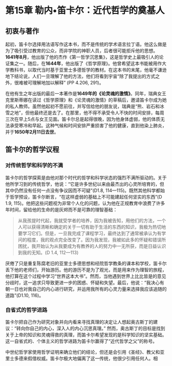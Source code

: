 # 第15章 勒内•笛卡尔：近代哲学的奠基人

## 初衷与著作

起初，笛卡尔选择用法语写作这本书，而不是传统的学术语言拉丁语。他这么做是为了吸引受过教育的公众，而非学院的神职人员，后者很可能拒斥他的思想。**1641年8月**，他出版了他的杰作《第一哲学沉思集》，这是哲学史上最吸引人的论证集之一。随后，在**1644年**，他出版了《哲学原理》。他曾希望这本书能被用作大学教科书，以取代当时基于亚里士多德哲学的教材。在这本书的末尾，他毫不谦逊地下结论说，人们一旦理解了他的方法，他们将看到宇宙“除了我提出的方式之外，很难被可理解地加以解释” (PP 4.206, 291)。

在他有生之年出版的最后一本著作是**1649年的《论灵魂的激情》**。同年，瑞典女王克里斯蒂娜在读过《哲学原理》和《论灵魂的激情》的草稿后，邀请笛卡尔成为她的私人教师。虽然他起初不愿前往，并写信给他的朋友说，瑞典是“熊、岩石和冰雪之地”，但他最终还是去了。在那里，他不得不承受令人不快的时间安排，每周三次在早上5点与女王见面。笛卡尔总是起得很晚，因为他身体虚弱，他的体质无法承受寒冷和早起。这种气候和时间安排严重损害了他的健康，直到他染上肺炎，并于**1650年2月11日去世**。

## 笛卡尔的哲学议程

### 对传统哲学和科学的不满

笛卡尔的哲学探索是由他对那个时代的哲学和科学状态的强烈不满所驱动的。关于他所学习到的传统哲学，他说：“它是许多世纪以来由最杰出的心灵所培育的，但其中仍然没有任何一点没有争议因而不可疑”(D1.8, 114—115)。既然其他科学都始于哲学预设，笛卡尔断言，“在这样虚弱的基础上不可能建起任何坚实的东西”(D 1.9, 115)。他把这些问题视为非常个人化的问题，认为他在正规教育中浪费了许多年时间，留给他的生命的是灰烬而不是可靠的理智基础：

> 从我孩提时代起，我就受学者的培养，因为我被告知，用他们的方法，一个人可以获得清晰和确定的关于一切有助于生活的东西的知识，我极为热切地要学习它们。但是，一旦我完成了课程学习，最终达到了通常被承认为有学问的程度，我的观点完全改变了。因为我发现，我被如此多的怀疑和错误所困扰，我开始认为从我要成为有教养的人的努力中一无所获，而是日益认识到我的无知。(D 1.4, 112—113)

厌倦了只是重复陈腐老旧的亚里士多德思想和经院哲学教条的课本和学校，笛卡尔丢下他的老师们，开始游历。他的游历不是为了观光，而是用来作为理智的旅程，他打算在这个过程中学习“世界这本大书”。然而，当他遇到世界上比比皆是的意见分歧时，这一追求只导致更进一步的困惑、怀疑和失望。最后，他说：“我决心有朝一日也对我自己的内心进行研究，并运用我所有的心灵力量来选择我应该追随的道路”(D1.10, 116)。

### 自省式的哲学进路

笛卡尔把自己作为研究对象并向内看来寻找真理的决定让人想起奥古斯丁的建议：“转向你自己的内心，深入人的内心沉思真理。” 然而，奥古斯丁的目标是找到关于上帝的知识和灵魂得救的真理，而笛卡尔希望发现的是科学知识的坚实基础。这一自省式的、个体主义的哲学进路为笛卡尔赢得了“近代哲学之父”的称号。

中世纪哲学家使用哲学证明来确立他们的结论，但还是会引用《圣经》、教父和亚里士多德来假借权威。笛卡尔极大地偏离了这一传统，他很少引用任何人。相